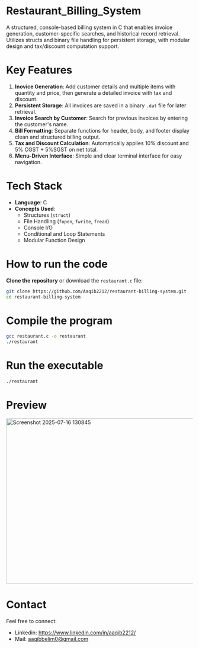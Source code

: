 # Restaurant_Billing_System
A structured, console-based billing system in C that enables invoice generation, customer-specific searches, and historical record retrieval. Utilizes structs and binary file handling for persistent storage, with modular design and tax/discount computation support.

# Key Features
1. **Inovice Generation**: Add customer details and multiple items with quantity and price, then generate a detailed invoice with tax and discount.
2. **Persistent Storage**: All invoices are saved in a binary `.dat` file for later retrieval.
3. **Invoice Search by Customer**:  Search for previous invoices by entering the customer's name.
4. **Bill Formatting**: Separate functions for header, body, and footer display clean and structured billing output.
5. **Tax and Discount Calculation**:  Automatically applies 10% discount and 5% CGST + 5%SGST on net total.
6. **Menu-Driven Interface**:  Simple and clear terminal interface for easy navigation.

# Tech Stack
- **Language**: C  
- **Concepts Used**:  
  - Structures (`struct`)  
  - File Handling (`fopen`, `fwrite`, `fread`)  
  - Console I/O  
  - Conditional and Loop Statements
  - Modular Function Design

 # How to run the code
 **Clone the repository** or download the `restaurant.c` file:
   ```bash
   git clone https://github.com/Aaqib2212/restaurant-billing-system.git
   cd restaurant-billing-system
   ```
# Compile the program
```bash
gcc restaurant.c -o restaurant
./restaurant
```
# Run the executable
```bash
./restaurant
```
# Preview
<img width="929" height="447" alt="Screenshot 2025-07-16 130845" src="https://github.com/user-attachments/assets/cc9b86ae-c611-4efd-8f95-18784377b637" />

# Contact
Feel free to connect:
- Linkedin: https://www.linkedin.com/in/aaqib2212/
- Mail: aaqibbelim0@gmail.com




